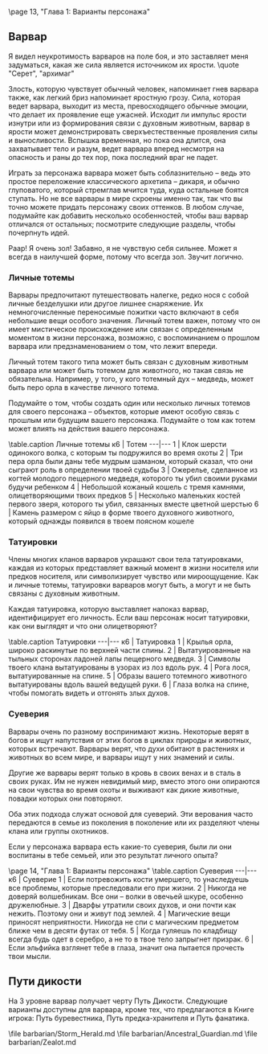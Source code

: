 \page 13, "Глава 1: Варианты персонажа"
## Варвар
Я видел неукротимость варваров на поле боя, и это заставляет меня задуматься, какая же сила является источником их ярости.
\quote "Серет", "архимаг"

Злость, которую чувствует обычный человек, напоминает гнев варвара также, как легкий бриз напоминает яростную грозу. Сила, которая ведет варвара, выходит из места, превосходящего обычные эмоции, что делает их проявление еще ужасней. Исходит ли импульс ярости изнутри или из формирования связи с духовным животным, варвар в ярости может демонстрировать сверхъестественные проявления силы и выносливости. Вспышка временная, но пока она длится, она захватывает тело и разум, ведет варвара вперед несмотря на опасность и раны до тех пор, пока последний враг не падет.

Играть за персонажа варвара может быть соблазнительно – ведь это простое переложение классического архетипа – дикаря, и обычно глуповатого, который стремглав мчится туда, куда остальные боятся ступать. Но не все варвары в мире скроены именно так, так что вы точно можете придать персонажу своих оттенков. В любом случае, подумайте как добавить несколько особенностей, чтобы ваш варвар отличался от остальных; посмотрите следующие разделы, чтобы почерпнуть идей.

Раар! Я очень зол! Забавно, я не чувствую себя сильнее. Может я всегда в наилучшей форме, потому что всегда зол. Звучит логично.
### Личные тотемы
Варвары предпочитают путешествовать налегке, редко нося с собой личные безделушки или другое лишнее снаряжение. Их немногочисленные переносимые пожитки часто включают в себя небольшие вещи особого значения. Личный тотем важен, потому что он имеет мистическое происхождение или связан с определенным моментом в жизни персонажа, возможно, с воспоминанием о прошлом варвара или предзнаменованием о том, что лежит впереди.

Личный тотем такого типа может быть связан с духовным животным варвара или может быть тотемом для животного, но такая связь не обязательна. Например, у того, у кого тотемный дух – медведь, может быть перо орла в качестве личного тотема.

Подумайте о том, чтобы создать один или несколько личных тотемов для своего персонажа – объектов, которые имеют особую связь с прошлым или будущим вашего персонажа. Подумайте о том как тотем может влиять на действия вашего персонажа.

\table.caption Личные тотемы
к6 | Тотем
---|---
1 | Клок шерсти одинокого волка, с которым ты подружился во время охоты
2 | Три пера орла были даны тебе мудрым шаманом, который сказал, что они сыграют роль в определении твоей судьбы
3 | Ожерелье, сделанное из когтей молодого пещерного медведя, которого ты убил своими руками будучи ребенком
4 | Небольшой кожаный кошель с тремя камнями, олицетворяющими твоих предков
5 | Несколько маленьких костей первого зверя, которого ты убил, связанных вместе цветной шерстью
6 | Камень размером с яйцо в форме твоего духовного животного, который однажды появился в твоем поясном кошеле

### Татуировки
Члены многих кланов варваров украшают свои тела татуировками, каждая из которых представляет важный момент в жизни носителя или предков носителя, или символизирует чувство или мироощущение. Как и личные тотемы, татуировки варваров могут быть, а могут и не быть связаны с духовным животным.

Каждая татуировка, которую выставляет напоказ варвар, идентифицирует его личность. Если ваш персонаж носит татуировки, как они выглядят и что они олицетворяют?

\table.caption Татуировки
---|---
к6 | Татуировка
1 | Крылья орла, широко раскинутые по верхней части спины.
2 | Вытатуированные на тыльных сторонах ладоней лапы пещерного медведя.
3 | Символы твоего клана вытатуированы в узорах из лоз вдоль рук.
4 | Рога лося, вытатуированные на спине.
5 | Образы вашего тотемного животного вытатуированы вдоль вашей ведущей руки.
6 | Глаза волка на спине, чтобы помогать видеть и отгонять злых духов.

### Суеверия
Варвары очень по разному воспринимают жизнь. Некоторые верят в богов и ищут напутствия от этих богов в циклах природы и животных, которых встречают. Варвары верят, что духи обитают в растениях и животных во всем мире, и варвары ищут у них знамений и силы.

Другие же варвары верят только в кровь в своих венах и в сталь в своих руках. Им не нужен невидимый мир, вместо этого они опираются на свои чувства во время охоты и выживают как дикие животные, повадки которых они повторяют.

Оба этих подхода служат основой для суеверий. Эти верования часто передаются в семье из поколения в поколение или их разделяют члены клана или группы охотников.

Если у персонажа варвара есть какие-то суеверия, были ли они воспитаны в тебе семьей, или это результат личного опыта?

\page 14, "Глава 1: Варианты персонажа"
\table.caption Суеверия
---|---
к6 | Суеверие
1 | Если потревожить кости умершего, то унаследуешь все проблемы, которые преследовали его при жизни.
2 | Никогда не доверяй волшебникам. Все они – волки в овечьей шкуре, особенно дружелюбные.
3 | Дварфы утратили своих духов, и они почти как нежить. Поэтому они и живут под землей.
4 | Магические вещи приносят неприятности. Никогда не спи с магическим предметом ближе чем в десяти футах от тебя.
5 | Когда гуляешь по кладбищу всегда будь одет в серебро, а не то в твое тело запрыгнет призрак.
6 | Если эльфийка взглянет тебе в глаза, значит она пытается прочесть твои мысли.

## Пути дикости
На 3 уровне варвар получает черту Путь Дикости. Следующие варианты доступны для варвара, кроме тех, что предлагаются в Книге игрока: Путь буревестника, Путь предка-хранителя и Путь фанатика.

\file barbarian/Storm_Herald.md
\file barbarian/Ancestral_Guardian.md
\file barbarian/Zealot.md
